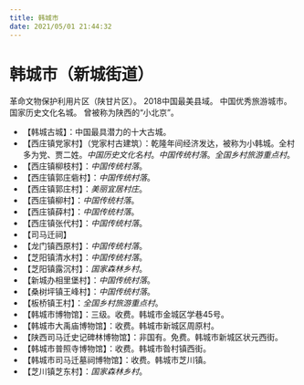 ```yaml
---
title: 韩城市
date: 2021/05/01 21:44:32
---
```


# 韩城市（新城街道）
革命文物保护利用片区（陕甘片区）。
2018中国最美县域。
中国优秀旅游城市。国家历史文化名城。
曾被称为陕西的“小北京”。
* 【韩城古城】：中国最具潜力的十大古城。
* 【西庄镇党家村】（党家村古建筑）：乾隆年间经济发达，被称为小韩城。全村多为党、贾二姓。*中国历史文化名村*。*中国传统村落*。*全国乡村旅游重点村*。
* 【西庄镇柳枝村】：*中国传统村落*。
* 【西庄镇郭庄砦村】：*中国传统村落*。
* 【西庄镇郭庄村】：*美丽宜居村庄*。
* 【西庄镇柳村】：*中国传统村落*。
* 【西庄镇薛村】：*中国传统村落*。
* 【西庄镇张代村】：*中国传统村落*。
* 【司马迁祠】
* 【龙门镇西原村】：*中国传统村落*。
* 【芝阳镇清水村】：*中国传统村落*。
* 【芝阳镇露沉村】：*国家森林乡村*。
* 【新城办相里堡村】：*中国传统村落*。
* 【桑树坪镇王峰村】：*中国传统村落*。
* 【板桥镇王村】：*全国乡村旅游重点村*。
* 【韩城市博物馆】：三级。收费。韩城市金城区学巷45号。
* 【韩城市大禹庙博物馆】：收费。韩城市新城区周原村。
* 【陕西司马迁史记碑林博物馆】：非国有。免费。韩城市新城区状元西街。
* 【韩城市普照寺博物馆】：收费。韩城市昝村镇西街。
* 【韩城市司马迁墓祠博物馆】：收费。韩城市芝川镇。
* 【芝川镇芝东村】：*国家森林乡村*。
